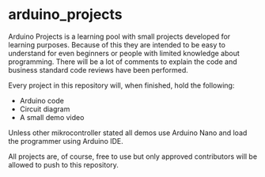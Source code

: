 # arduino_projects

Arduino Projects is a learning pool with small projects developed for learning purposes. Because of this they are intended to be easy to understand for even beginners or people with limited knowledge about programming. There will be a lot of comments to explain the code and business standard code reviews have been performed.

Every project in this repository will, when finished, hold the following:

* Arduino code
* Circuit diagram
* A small demo video

Unless other mikrocontroller stated all demos use Arduino Nano and load the programmer using Arduino IDE.

All projects are, of course, free to use but only approved contributors will be allowed to push to this repository.